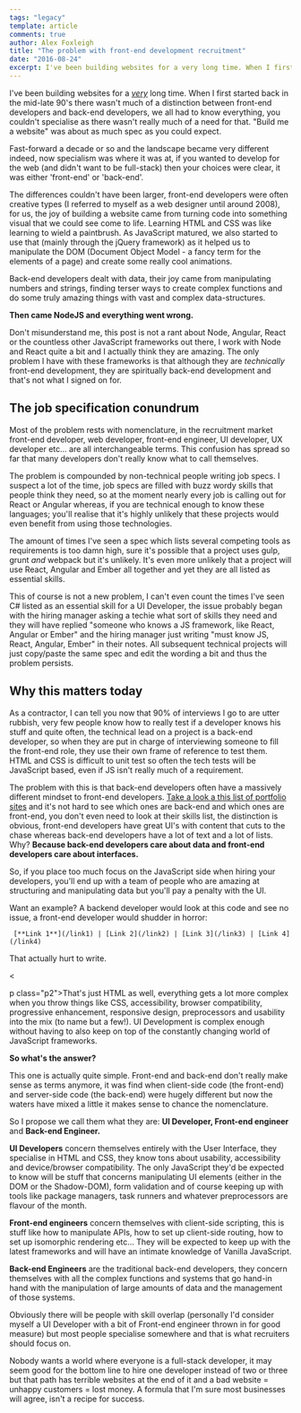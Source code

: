 ```yaml
---
tags: "legacy"
template: article 
comments: true 
author: Alex Foxleigh
title: "The problem with front-end development recruitment"
date: "2016-08-24"
excerpt: I've been building websites for a very long time. When I first started back in the mid-late 90's there wasn't much of a distinction between front-end developers and back-end developers, we all had to know everything, you couldn't specialise as there wasn't really much of a need for that. "Build me a website" was about as much spec as you could expect.
---
```


I've been building websites for a [_very_](http://www.alexward.me.uk/skills) long time. When I first started back in the mid-late 90's there wasn't much of a distinction between front-end developers and back-end developers, we all had to know everything, you couldn't specialise as there wasn't really much of a need for that. "Build me a website" was about as much spec as you could expect.

Fast-forward a decade or so and the landscape became very different indeed, now specialism was where it was at, if you wanted to develop for the web (and didn't want to be full-stack) then your choices were clear, it was either 'front-end' or 'back-end'.

The differences couldn't have been larger, front-end developers were often creative types (I referred to myself as a web designer until around 2008), for us, the joy of building a website came from turning code into something visual that we could see come to life. Learning HTML and CSS was like learning to wield a paintbrush. As JavaScript matured, we also started to use that (mainly through the jQuery framework) as it helped us to manipulate the DOM (Document Object Model - a fancy term for the elements of a page) and create some really cool animations.

Back-end developers dealt with data, their joy came from manipulating numbers and strings, finding terser ways to create complex functions and do some truly amazing things with vast and complex data-structures.

**Then came NodeJS and everything went wrong.**

Don't misunderstand me, this post is not a rant about Node, Angular, React or the countless other JavaScript frameworks out there, I work with Node and React quite a bit and I actually think they are amazing. The only problem I have with these frameworks is that although they are _technically_ front-end development, they are spiritually back-end development and that's not what I signed on for.

## **The job specification conundrum**

Most of the problem rests with nomenclature, in the recruitment market front-end developer, web developer, front-end engineer, UI developer, UX developer etc... are all interchangeable terms. This confusion has spread so far that many developers don't really know what to call themselves.

The problem is compounded by non-technical people writing job specs. I suspect a lot of the time, job specs are filled with buzz wordy skills that people think they need, so at the moment nearly every job is calling out for React or Angular whereas, if you are technical enough to know these languages; you'll realise that it's highly unlikely that these projects would even benefit from using those technologies.

The amount of times I've seen a spec which lists several competing tools as requirements is too damn high, sure it's possible that a project uses gulp, grunt _and_ webpack but it's unlikely. It's even more unlikely that a project will use React, Angular and Ember all together and yet they are all listed as essential skills.

This of course is not a new problem, I can't even count the times I've seen C# listed as an essential skill for a UI Developer, the issue probably began with the hiring manager asking a techie what sort of skills they need and they will have replied "someone who knows a JS framework, like React, Angular or Ember" and the hiring manager just writing "must know JS, React, Angular, Ember" in their notes. All subsequent technical projects will just copy/paste the same spec and edit the wording a bit and thus the problem persists.

## **Why this matters today**

As a contractor, I can tell you now that 90% of interviews I go to are utter rubbish, very few people know how to really test if a developer knows his stuff and quite often, the technical lead on a project is a back-end developer, so when they are put in charge of interviewing someone to fill the front-end role, they use their own frame of reference to test them. HTML and CSS is difficult to unit test so often the tech tests will be JavaScript based, even if JS isn't really much of a requirement.

The problem with this is that back-end developers often have a massively different mindset to front-end developers. [Take a look a this list of portfolio sites](https://github.com/dargaCode/PortfolioExamples) and it's not hard to see which ones are back-end and which ones are front-end, you don't even need to look at their skills list, the distinction is obvious, front-end developers have great UI's with content that cuts to the chase whereas back-end developers have a lot of text and a lot of lists. Why? **Because back-end developers care about data and front-end developers care about interfaces.**

So, if you place too much focus on the JavaScript side when hiring your developers, you'll end up with a team of people who are amazing at structuring and manipulating data but you'll pay a penalty with the UI.

Want an example? A backend developer would look at this code and see no issue, a front-end developer would shudder in horror:

 
     [**Link 1**](/link1) | [Link 2](/link2) | [Link 3](/link3) | [Link 4](/link4) 

 

That actually hurt to write.

<

p class="p2">That's just HTML as well, everything gets a lot more complex when you throw things like CSS, accessibility, browser compatibility, progressive enhancement, responsive design, preprocessors and usability into the mix (to name but a few!). UI Development is complex enough without having to also keep on top of the constantly changing world of JavaScript frameworks.

**So what's the answer?**

This one is actually quite simple. Front-end and back-end don't really make sense as terms anymore, it was find when client-side code (the front-end) and server-side code (the back-end) were hugely different but now the waters have mixed a little it makes sense to chance the nomenclature.

So I propose we call them what they are: **UI Developer, Front-end engineer** and **Back-end Engineer.**

**UI Developers** concern themselves entirely with the User Interface, they specialise in HTML and CSS, they know tons about usability, accessibility and device/browser compatibility. The only JavaScript they'd be expected to know will be stuff that concerns manipulating UI elements (either in the DOM or the Shadow-DOM), form validation and of course keeping up with tools like package managers, task runners and whatever preprocessors are flavour of the month.

**Front-end engineers** concern themselves with client-side scripting, this is stuff like how to manipulate APIs, how to set up client-side routing, how to set up isomorphic rendering etc... They will be expected to keep up with the latest frameworks and will have an intimate knowledge of Vanilla JavaScript.

**Back-end Engineers** are the traditional back-end developers, they concern themselves with all the complex functions and systems that go hand-in hand with the manipulation of large amounts of data and the management of those systems.

Obviously there will be people with skill overlap (personally I'd consider myself a UI Developer with a bit of Front-end engineer thrown in for good measure) but most people specialise somewhere and that is what recruiters should focus on.

Nobody wants a world where everyone is a full-stack developer, it may seem good for the bottom line to hire one developer instead of two or three but that path has terrible websites at the end of it and a bad website = unhappy customers = lost money. A formula that I'm sure most businesses will agree, isn't a recipe for success.
